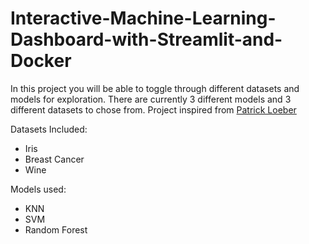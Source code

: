 # Interactive-Machine-Learning-Dashboard-with-Streamlit-and-Docker

In this project you will be able to toggle through different datasets and models for exploration. There are currently 3 different models and 3 different datasets to chose from. Project inspired from [Patrick Loeber](https://www.youtube.com/watch?v=Klqn--Mu2pE&t=10s)

Datasets Included:
- Iris
- Breast Cancer
- Wine

Models used:
- KNN
- SVM
- Random Forest
